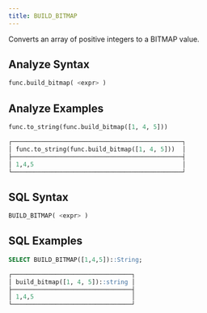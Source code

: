 ```yaml
---
title: BUILD_BITMAP
---
```


Converts an array of positive integers to a BITMAP value.


## Analyze Syntax

```python
func.build_bitmap( <expr> )
```

## Analyze Examples

```python
func.to_string(func.build_bitmap([1, 4, 5]))

┌───────────────────────────────────────────────┐
│ func.to_string(func.build_bitmap([1, 4, 5]))  │
├───────────────────────────────────────────────┤
│ 1,4,5                                         │
└───────────────────────────────────────────────┘
```

## SQL Syntax

```sql
BUILD_BITMAP( <expr> )
```

## SQL Examples

```sql
SELECT BUILD_BITMAP([1,4,5])::String;

┌─────────────────────────────────┐
│ build_bitmap([1, 4, 5])::string │
├─────────────────────────────────┤
│ 1,4,5                           │
└─────────────────────────────────┘
```